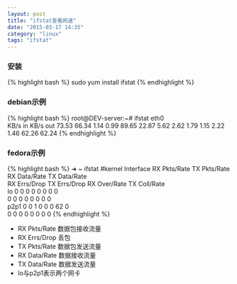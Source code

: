 ```yaml
---
layout: post
title: "ifstat查看网速"
date: "2015-03-17 14:35"
category: "linux"
tags: "ifstat"
--- 
```


### 安装
{% highlight bash %}
sudo yum install ifstat
{% endhighlight %}

### debian示例
{% highlight bash %}
root@DEV-server:~# ifstat
       eth0       
 KB/s in  KB/s out
   73.53     66.34
    1.14      0.99
   89.65     22.87
    5.62      2.62
    1.79      1.15
    2.22      1.46
   62.26     62.24
{% endhighlight %}

### fedora示例
{% highlight bash %}
➜  ~  ifstat
#kernel
Interface        RX Pkts/Rate    TX Pkts/Rate    RX Data/Rate    TX Data/Rate  
                 RX Errs/Drop    TX Errs/Drop    RX Over/Rate    TX Coll/Rate  
lo                     0 0             0 0             0 0             0 0      
                       0 0             0 0             0 0             0 0      
p2p1                   0 0             1 0             0 0            62 0      
                       0 0             0 0             0 0             0 0
{% endhighlight %}
* RX Pkts/Rate  数据包接收流量
* RX Errs/Drop  丢包
* TX Pkts/Rate  数据包发送流量
* RX Data/Rate 数据接收流量
* TX Data/Rate 数据发送流量
* lo与p2p1表示两个网卡


